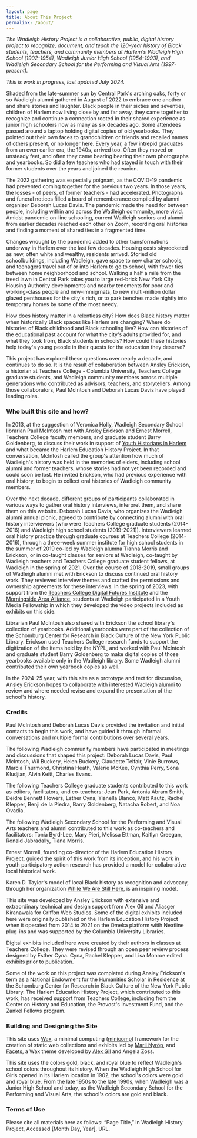 ```yaml
---
layout: page
title: About This Project
permalink: /about/
---
```



_The Wadleigh History Project is a collaborative, public, digital history project to recognize, document, and teach the 120-year history of Black students, teachers, and community members at Harlem's Wadleigh High School (1902-1954), Wadleigh Junior High School (1954-1993), and Wadleigh Secondary School for the Performing and Visual Arts (1997-present)._

_This is work in progress, last updated July 2024._

Shaded from the late-summer sun by Central Park's arching oaks, forty or so Wadleigh alumni gathered in August of 2022 to embrace one another and share stories and laughter. Black people in their sixties and seventies, children of Harlem now living close by and far away, they came together to recognize and continue a connection rooted in their shared experience as junior high schoolers now as many as six decades ago. Some attendees passed around a laptop holding digital copies of old yearbooks. They pointed out their own faces to grandchildren or friends and recalled names of others present, or no longer here. Every year, a few intrepid graduates from an even earlier era, the 1940s, arrived too. Often they moved on unsteady feet, and often they came bearing bearing their own photographs and yearbooks. So did a few teachers who had stayed in touch with their former students over the years and joined the reunion. 

The 2022 gathering was especially poignant, as the COVID-19 pandemic had prevented coming together for the previous two years. In those years, the losses - of peers, of former teachers - had accelerated. Photographs and funeral notices filled a board of rememberance compiled by alumni organizer Deborah Lucas Davis. The pandemic made the need for between people, including within and across the Wadleigh community, more vivid. Amidst pandemic on-line schooling, current Wadleigh seniors and alumni from earlier decades reached each other on Zoom, recording oral histories and finding a moment of shared ties in a fragmented time. 

Changes wrought by the pandemic added to other transformations underway in Harlem over the last few decades. Housing costs skyrocketed as new, often white and wealthy, residents arrived. Storied old schoolbuildings, including Wadleigh, gave space to new charter schools, and teenagers travel out of or into Harlem to go to school, with fewer ties between home neighborhood and school. Walking a half a mile from the treed lawn in Central Park takes you to large red-brick New York City Housing Authority developments and nearby tenements for poor and working-class people and new-immigrnats, to new multi-million dollar glazed penthouses for the city's rich, or to park benches made nightly into temporary homes by some of the most needy. 

How does history matter in a relentless city? How does Black history matter when historically Black spaces like Harlem are changing? Where do histories of Black childhood and Black schooling live? How can histories of the educational past account for what the city's adults provided for, and what they took from, Black students in schools? How could these histories help today's young people in their quests for the education they deserve? 

This project has explored these questions over nearly a decade, and continues to do so.  It is the result of collaboration between Ansley Erickson, a historian at Teachers College - Columbia University, Teachers College graduate students, and Wadleigh community members across multiple generations who contributed as advisors, teachers, and storytellers. Among those collaborators, Paul McIntosh and Deborah Lucas Davis have played leading roles. 

### Who built this site and how? 

In 2013, at the suggestion of Veronica Holly, Wadleigh Secondary School librarian Paul McIntosh met with Ansley Erickson and Ernest Morrell, Teachers College faculty members, and graduate student Barry Goldenberg, to discuss their work in support of [Youth Historians in Harlem](https://www.tc.columbia.edu/che/projects/youth-historians-in-harlem/) and what became the Harlem Education History Project. In that conversation, McIntosh called the group's attention how much of Wadleigh's history was held in the memories of elders, including school alumni and former teachers, whose stories had not yet been recorded and could soon be lost. He invited Erickson, who had previous experience with oral history, to begin to collect oral histories of Wadleigh community members. 

Over the next decade, different groups of participants collaborated in various ways to gather oral history interviews, interpret them, and share them on this website. Deborah Lucas Davis, who organizes the Wadleigh alumni annual picnic, agreed to contribute by connecting alumni with oral history interviewers (who were Teachers College graduate students (2014-2016) and Wadleigh high school students (2019-2021)). Interviewers learned oral history practice through graduate courses at Teachers College (2014-2016), through a three-week summer institute for high school students in the summer of 2019 co-led by Wadleigh alumna Tianna Morris and Erickson, or in co-taught classes for seniors at Wadleigh, co-taught by Wadleigh teachers and Teachers College graduate student fellows, at Wadleigh in the spring of 2021.  Over the course of 2018-2019, small groups of Wadleigh alumni met with Erickson to discuss continued oral history work. They reviewed interview themes and crafted the permissions and ownership agreements for these interviews. In the spring of 2023, with support from the [Teachers College Digital Futures Institute](https://www.tc.columbia.edu/digitalfuturesinstitute/) and the [Morningside Area Alliance](https://morningside-alliance.org/), students at Wadleigh participated in a Youth Media Fellowship in which they developed the video projects included as exhibits on this side. 

Librarian Paul McIntosh also shared with Erickson the school library's collection of yearbooks. Additional yearbooks were part of the collection of the Schomburg Center for Research in Black Culture of the New York Public Library. Erickson used Teachers College research funds to support the digitization of the items held by the NYPL, and worked with Paul McIntosh and graduate student Barry Goldenberg to make digital copies of those yearbooks available only in the Wadleigh library. Some Wadleigh alumni contributed their own yearbook copies as well. 

In the 2024-25 year, with this site as a prototype and text for discussion, Ansley Erickson hopes to collaborate with interested Wadleigh alumni to review and where needed revise and expand the presentation of the school's history. 

### Credits

Paul McIntosh and Deborah Lucas Davis provided the invitation and initial contacts to begin this work, and have guided it through informal conversations and multiple formal contributions over several years. 

The following Wadleigh community members have participated in meetings and discussions that shaped this project: 
Deborah Lucas Davis, Paul McIntosh, Wil Buckery, Helen Buckery, Claudette Telfair, Vinie Burrows, Marcia Thurmond, Christina Heath, Valerie McKee, Cynthia Perry, Sona Kludjian, Alvin Keitt, Charles Evans. 

The following Teachers College graduate students contributed to this work as editors, facilitators, and co-teachers: 
Jean Park, Antonia Abram Smith, Deidre Bennett Flowers, Esther Cyna, Yianella Blanco, Matt Kautz, Rachel Klepper, Benji de la Piedra, Barry Goldenberg, Natacha Robert, and Noa Ovadia. 

The following Wadleigh Secondary School for the Performing and Visual Arts teachers and alumni contributed to this work as co-teachers and facilitators: Tonia Byrd-Lee, Mary Pieri, 
Melissa Ettman, Kaitlyn Creegan, Ronald Jabradally, Tiana Morris.  

Ernest Morrell, founding co-director of the Harlem Education History Project, guided the spirit of this work from its inception, and his work in youth participatory action research has provided a model for collaborative local historical work.  

Karen D. Taylor's model of local Black history as recognition and advocacy, through her organization [While We Are Still Here](https://whilewearestillhere.org/), is an inspiring model. 

This site was developed by Ansley Erickson with extensive and extraordinary technical and design support from Alex Gil and Aliasger Kiranawala for Griffon Web Studios. Some of the digital exhibits included here were originally published on the Harlem Education History Project when it operated from 2014 to 2021 on the Omeka platform witih Neatline plug-ins and was supported by the Columbia University Libraries. 

Digital exhibits included here were created by their authors in classes at Teachers College. They were revised through an open peer review process designed by Esther Cyna. Cyna, Rachel Klepper, and Lisa Monroe edited exhibits prior to publication.

Some of the work on this project was completed during Ansley Erickson's term as a National Endowment for the Humanities Scholar in Residence at the Schomburg Center for Research in Black Culture of the New York Public Library. The Harlem Education History Project, which contributed to this work, has received support from Teachers College, including from the Center on History and Education, the Provost's Investment Fund, and the Zankel Fellows program. 

### Building and Designing the Site

This site uses [Wax](https://minicomp.github.io/wax/), a minimal computing ([minicomp](https://github.com/minicomp)) framework for the creation of static web collections and exhibits led by [Marii Nyröp](http://marii.info/), and [Facets](https://minicomp.github.io/wax-facets/), a Wax theme developed by [Alex Gil](https://github.com/elotroalex) and Angela Zoss. 

This site uses the colors gold, black, and royal blue to reflect Wadleigh's school colors throughout its history. When the Wadleigh High School for Girls opened in its Harlem location in 1902, the school's colors were gold and royal blue. From the late 1950s to the late 1990s, when Wadleigh was a Junior High School and today, as the Wadleigh Secondary School for the Performing and Visual Arts, the school's colors are gold and black. 

### Terms of Use 

Please cite all materials here as follows: 
“Page Title,” in Wadleigh History Project, Accessed [Month Day, Year], URL.




